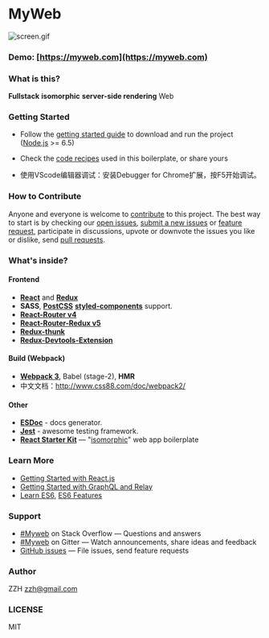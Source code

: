 # MyWeb

![screen.gif](https://github.com/screen.gif)

### Demo: [https://myweb.com](https://myweb.com)

### What is this?

**Fullstack** **isomorphic** **server-side rendering** Web

### Getting Started

  * Follow the [getting started guide](./docs/getting-started.md) to download and run the project
    ([Node.js](https://nodejs.org/) >= 6.5)
  * Check the [code recipes](./docs/recipes) used in this boilerplate, or share yours

  * 使用VScode编辑器调试：安装Debugger for Chrome扩展，按F5开始调试。

### How to Contribute

Anyone and everyone is welcome to [contribute](CONTRIBUTING.md) to this project. The best way to start is by checking our [open issues](https://github.com/t/issues),
[submit a new issues](https://github.com/t/issues/new?labels=bug) or
[feature request](https://github.com/t/issues/new?labels=enhancement),
participate in discussions, upvote or downvote the issues you like or dislike, send [pull
requests](CONTRIBUTING.md#pull-requests).

### What's inside?

#### Frontend

- **[React](https://facebook.github.io/react/)** and **[Redux](http://redux.js.org/)**
- **SASS**, **[PostCSS](https://github.com/postcss/postcss)** **[styled-components](https://github.com/styled-components/styled-components)** support.
- **[React-Router v4](https://github.com/ReactTraining/react-router)**
- **[React-Router-Redux v5](https://github.com/reactjs/react-router-redux)**
- **[Redux-thunk](https://github.com/gaearon/redux-thunk)**
- **[Redux-Devtools-Extension](https://github.com/zalmoxisus/redux-devtools-extension)**

#### Build (Webpack)

- **[Webpack 3](https://webpack.js.org)**, Babel (stage-2), **HMR**
- 中文文档：http://www.css88.com/doc/webpack2/

#### Other

- **[ESDoc](https://github.com/esdoc/esdoc)** - docs generator.
- **[Jest](https://facebook.github.io/jest/)** - awesome testing framework.
- **[React Starter Kit](https://www.reactstarterkit.com)** — "[isomorphic](http://nerds.airbnb.com/isomorphic-javascript-future-web-apps/)" web app boilerplate

### Learn More

  * [Getting Started with React.js](http://facebook.github.io/react/)
  * [Getting Started with GraphQL and Relay](https://quip.com/oLxzA1gTsJsE)
  * [Learn ES6](https://babeljs.io/docs/learn-es6/), [ES6 Features](https://github.com/lukehoban/es6features#readme)

### Support

* [#Myweb](http://stackoverflow.com/t) on Stack Overflow — Questions and answers
* [#Myweb](https://gitter.im/t) on Gitter — Watch announcements, share ideas and feedback
* [GitHub issues](https://github.com/kriasoft/react-starter-kit/issues) — File issues, send feature requests

### Author

ZZH <zzh@gmail.com>

### LICENSE

MIT
